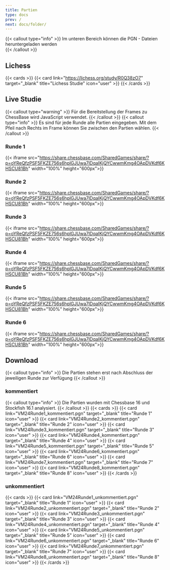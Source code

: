 ```yaml
---
title: Partien
type: docs
prev: /
next: docs/folder/
---
```


{{< callout type="info" >}}
Im unteren Bereich können die PGN - Dateien heruntergeladen werden  
{{< /callout >}}

## Lichess

{{< cards >}}
{{< card link="https://lichess.org/study/R0Q38zO7" target="_blank" title="Lichess Studie" icon="user" >}}
{{< /cards >}}

## Live Studie

{{< callout type="warning" >}}
Für die Bereitstellung der Frames zu ChessBase wird JavaScript verwendet.
{{< /callout >}}
{{< callout type="info" >}}
Es sind für jede Runde alle Partien eingegeben. Mit dem Pfeil nach Rechts im Frame können Sie zwischen den Partien wählen.
{{< /callout >}}

### Runde 1

{{< iframe src="https://share.chessbase.com/SharedGames/share/?p=oYReQfzPSF5FKZE756s6hplGJUwa7lDqaIKjQYCwwmKmg4OApDVKdf6KHSCU81Bh" width="100%" height="600px">}}

### Runde 2

{{< iframe src="https://share.chessbase.com/SharedGames/share/?p=oYReQfzPSF5FKZE756s6hplGJUwa7lDqaIKjQYCwwmKmg4OApDVKdf6KHSCU81Bh" width="100%" height="600px">}}

### Runde 3

{{< iframe src="https://share.chessbase.com/SharedGames/share/?p=oYReQfzPSF5FKZE756s6hplGJUwa7lDqaIKjQYCwwmKmg4OApDVKdf6KHSCU81Bh" width="100%" height="600px">}}

### Runde 4

{{< iframe src="https://share.chessbase.com/SharedGames/share/?p=oYReQfzPSF5FKZE756s6hplGJUwa7lDqaIKjQYCwwmKmg4OApDVKdf6KHSCU81Bh" width="100%" height="600px">}}

### Runde 5

{{< iframe src="https://share.chessbase.com/SharedGames/share/?p=oYReQfzPSF5FKZE756s6hplGJUwa7lDqaIKjQYCwwmKmg4OApDVKdf6KHSCU81Bh" width="100%" height="600px">}}

### Runde 6

{{< iframe src="https://share.chessbase.com/SharedGames/share/?p=oYReQfzPSF5FKZE756s6hplGJUwa7lDqaIKjQYCwwmKmg4OApDVKdf6KHSCU81Bh" width="100%" height="600px">}}

<!--
### Runde 7

{{< iframe src="https://share.chessbase.com/SharedGames/share/?p=oYReQfzPSF5FKZE756s6hplGJUwa7lDqaIKjQYCwwmKmg4OApDVKdf6KHSCU81Bh" width="100%" height="600px">}}

### Runde 8

{{< iframe src="https://share.chessbase.com/SharedGames/share/?p=oYReQfzPSF5FKZE756s6hplGJUwa7lDqaIKjQYCwwmKmg4OApDVKdf6KHSCU81Bh" width="100%" height="600px">}}

 -->


## Download

{{< callout type="info" >}}
Die Partien stehen erst nach Abschluss der jeweiligen Runde zur Verfügung
{{< /callout >}}

### kommentiert

{{< callout type="info" >}}
Die Partien wurden mit Chessbase 16 und Stockfish 16.1 analysiert.
{{< /callout >}}
{{< cards >}}
{{< card link="VM24Runde1_kommentiert.pgn" target="_blank" title="Runde 1" icon="user" >}}
{{< card link="VM24Runde2_kommentiert.pgn" target="_blank" title="Runde 2" icon="user" >}}
{{< card link="VM24Runde3_kommentiert.pgn" target="_blank" title="Runde 3" icon="user" >}}
{{< card link="VM24Runde4_kommentiert.pgn" target="_blank" title="Runde 4" icon="user" >}}
{{< card link="VM24Runde5_kommentiert.pgn" target="_blank" title="Runde 5" icon="user" >}}
{{< card link="VM24Runde6_kommentiert.pgn" target="_blank" title="Runde 6" icon="user" >}}
{{< card link="VM24Runde7_kommentiert.pgn" target="_blank" title="Runde 7" icon="user" >}}
{{< card link="VM24Runde8_kommentiert.pgn" target="_blank" title="Runde 8" icon="user" >}}
{{< /cards >}}

### unkommentiert

{{< cards >}}
{{< card link="VM24Runde1_unkommentiert.pgn" target="_blank" title="Runde 1" icon="user" >}}
{{< card link="VM24Runde2_unkommentiert.pgn" target="_blank" title="Runde 2" icon="user" >}}
{{< card link="VM24Runde3_unkommentiert.pgn" target="_blank" title="Runde 3" icon="user" >}}
{{< card link="VM24Runde4_unkommentiert.pgn" target="_blank" title="Runde 4" icon="user" >}}
{{< card link="VM24Runde5_unkommentiert.pgn" target="_blank" title="Runde 5" icon="user" >}}
{{< card link="VM24Runde6_unkommentiert.pgn" target="_blank" title="Runde 6" icon="user" >}}
{{< card link="VM24Runde7_unkommentiert.pgn" target="_blank" title="Runde 7" icon="user" >}}
{{< card link="VM24Runde8_unkommentiert.pgn" target="_blank" title="Runde 8" icon="user" >}}
{{< /cards >}}
